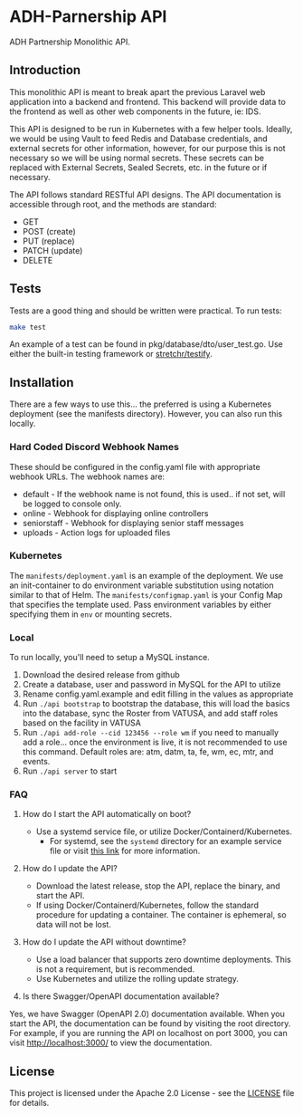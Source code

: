 # ADH-Parnership API

ADH Partnership Monolithic API.

## Introduction

This monolithic API is meant to break apart the previous Laravel web application into a backend and frontend.  This backend will provide data to the frontend as well as other web components in the future, ie: IDS.

This API is designed to be run in Kubernetes with a few helper tools. Ideally, we would be using Vault to feed Redis and Database credentials, and external secrets for other information, however, for our purpose this is not necessary so we will be using normal secrets. These secrets can be replaced with External Secrets, Sealed Secrets, etc. in the future or if necessary.

The API follows standard RESTful API designs. The API documentation is accessible through root, and the methods are standard:

- GET
- POST (create)
- PUT (replace)
- PATCH (update)
- DELETE

## Tests

Tests are a good thing and should be written were practical.  To run tests:

```bash
make test
```

An example of a test can be found in pkg/database/dto/user_test.go. Use either the built-in testing framework
or [stretchr/testify](https://github.com/stretchr/testify).

## Installation

There are a few ways to use this... the preferred is using a Kubernetes deployment (see the manifests directory). However, you can also run this locally.

### Hard Coded Discord Webhook Names

These should be configured in the config.yaml file with appropriate webhook URLs.  The webhook names are:

- default - If the webhook name is not found, this is used.. if not set, will be logged to console only.
- online - Webhook for displaying online controllers
- seniorstaff - Webhook for displaying senior staff messages
- uploads - Action logs for uploaded files

### Kubernetes

The `manifests/deployment.yaml` is an example of the deployment. We use an init-container to do environment variable substitution using notation similar to that of Helm.
The `manifests/configmap.yaml` is your Config Map that specifies the template used. Pass environment variables by either specifying them in `env` or mounting secrets.

### Local

To run locally, you'll need to setup a MySQL instance.

1. Download the desired release from github
2. Create a database, user and password in MySQL for the API to utilize
3. Rename config.yaml.example and edit filling in the values as appropriate
4. Run `./api bootstrap` to bootstrap the database, this will load the basics into the database, sync the Roster from VATUSA, and add staff roles based on the facility in VATUSA
5. Run `./api add-role --cid 123456 --role wm` if you need to manually add a role... once the environment is live, it is not recommended to use this command. Default roles are: atm, datm, ta, fe, wm, ec, mtr, and events.
6. Run `./api server` to start

### FAQ

1. How do I start the API automatically on boot?

    - Use a systemd service file, or utilize Docker/Containerd/Kubernetes.
      - For systemd, see the `systemd` directory for an example service file or visit [this link](https://www.digitalocean.com/community/tutorials/how-to-use-systemctl-to-manage-systemd-services-and-units) for more information.

2. How do I update the API?

    - Download the latest release, stop the API, replace the binary, and start the API.
    - If using Docker/Containerd/Kubernetes, follow the standard procedure for updating a container. The container is ephemeral, so data will not be lost.

3. How do I update the API without downtime?

    - Use a load balancer that supports zero downtime deployments.  This is not a requirement, but is recommended.
    - Use Kubernetes and utilize the rolling update strategy.

4. Is there Swagger/OpenAPI documentation available?

Yes, we have Swagger (OpenAPI 2.0) documentation available. When you start the API, the documentation can be found by visiting the root directory.  For example, if you are running the API on localhost on port 3000, you can visit <http://localhost:3000/> to view the documentation.

## License

This project is licensed under the Apache 2.0 License - see the [LICENSE](LICENSE) file for details.
